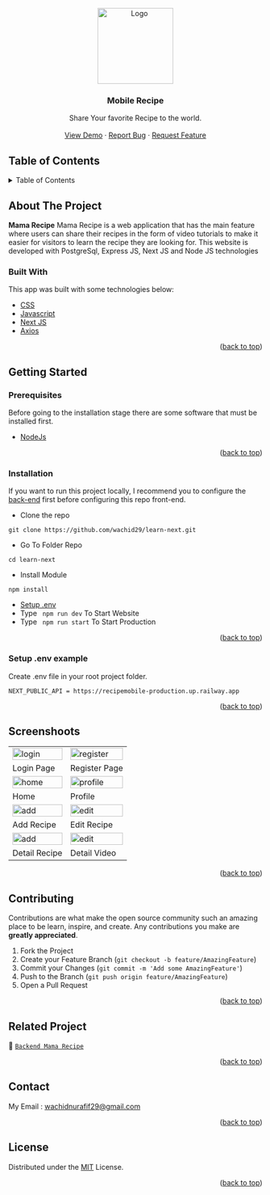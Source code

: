 <div id="top"></div>

<!-- PROJECT LOGO -->
<br />
<div align="center">
  <a href="https://github.com/wachid29/learn-next">
    <img src="https://res.cloudinary.com/dbpfwb5ok/image/upload/v1659148545/portofolio/recipe/2_kpnvj7.png" alt="Logo" width="150px">
  </a>

  <h3 align="center">Mobile Recipe</h3>

  <p align="center">
    Share Your favorite Recipe to the world.
    <br />
    <br />
    <a href="">View Demo</a>
    ·
    <a href="https://github.com/fandipras7/food_recipe_app/issues">Report Bug</a>
    ·
    <a href="https://github.com/fandipras7/food_recipe_app/issues">Request Feature</a>
  </p>
</div>

<!-- TABLE OF CONTENTS -->

## Table of Contents

<details>
  <summary>Table of Contents</summary>
  <ol>
    <li>
      <a href="#about-the-project">About The Project</a>
      <ul>
        <li><a href="#built-with">Built With</a></li>
      </ul>
    </li>
    <li>
      <a href="#getting-started">Getting Started</a>
      <ul>
        <li><a href="#prerequisites">Prerequisites</a></li>
        <li><a href="#installation">Installation</a></li>
        <li><a href="#setup-env-example">Setup .env example</a></li>
      </ul>
    </li>
    <li><a href="#screenshoots">Screenshots</a></li>
    <li><a href="#contributing">Contributing</a></li>
    <li><a href="#related-project">Related Project</a></li>
    <li><a href="#contact">Contact</a></li>
    <li><a href="#license">License</a></li>
  </ol>
</details>

<!-- ABOUT THE PROJECT -->

## About The Project

**Mama Recipe** Mama Recipe is a web application that has the main feature where users can share their recipes in the form of video tutorials to make it easier for visitors to learn the recipe they are looking for. This website is developed with PostgreSql, Express JS, Next JS and Node JS technologies

### Built With

This app was built with some technologies below:

- [CSS](https://developer.mozilla.org/en-US/docs/Web/CSS)
- [Javascript](https://www.javascript.com/)
- [Next JS](https://nextjs.org/)
- [Axios](https://axios-http.com/)


<p align="right">(<a href="#top">back to top</a>)</p>

<!-- GETTING STARTED -->

## Getting Started

### Prerequisites

Before going to the installation stage there are some software that must be installed first.

- [NodeJs](https://nodejs.org/en/download/)

<p align="right">(<a href="#top">back to top</a>)</p>

### Installation

If you want to run this project locally, I recommend you to configure the [back-end](https://github.com/fandipras7/foodRecipeApi) first before configuring this repo front-end.

- Clone the repo

```
git clone https://github.com/wachid29/learn-next.git
```

- Go To Folder Repo

```
cd learn-next
```

- Install Module

```
npm install
```

- <a href="#setup-env">Setup .env</a>
- Type ` npm run dev` To Start Website
- Type ` npm run start` To Start Production

<p align="right">(<a href="#top">back to top</a>)</p>

### Setup .env example

Create .env file in your root project folder.

```
NEXT_PUBLIC_API = https://recipemobile-production.up.railway.app

```

<p align="right">(<a href="#top">back to top</a>)</p>

## Screenshoots

<p align="center" display=flex>
   
<table>
 
  <tr>
    <td><image src="" alt="login" width=100%></td>
    <td><image src="" alt="register" width=100%/></td>
  </tr>
   <tr>
    <td>Login Page</td>
    <td>Register Page</td>
  </tr>
  <tr>
    <td><image src="" alt="home" width=100%></td>
    <td><image src="" alt="profile" width=100%/></td>
  </tr>
  <tr>
    <td>Home</td>
    <td>Profile</td>
  </tr>
    <tr>
    <td><image src="" alt="add" width=100%></td>
    <td><image src="" alt="edit" width=100%/></td>
  </tr>
  <tr>
    <td>Add Recipe</td>
    <td>Edit Recipe</td>
  </tr>
  </tr>
    <tr>
    <td><image src="" alt="add" width=100%></td>
    <td><image src="" alt="edit" width=100%/></td>
  </tr>
  <tr>
    <td>Detail Recipe</td>
    <td>Detail Video</td>
  </tr>
</table>
      
</p>
<p align="right">(<a href="#top">back to top</a>)</p>

## Contributing

Contributions are what make the open source community such an amazing place to be learn, inspire, and create. Any contributions you make are **greatly appreciated**.

1. Fork the Project
2. Create your Feature Branch (`git checkout -b feature/AmazingFeature`)
3. Commit your Changes (`git commit -m 'Add some AmazingFeature'`)
4. Push to the Branch (`git push origin feature/AmazingFeature`)
5. Open a Pull Request

<p align="right">(<a href="#top">back to top</a>)</p>

## Related Project

:rocket: [`Backend Mama Recipe`](https://github.com/wachid29/learn-next)


<p align="right">(<a href="#top">back to top</a>)</p>

## Contact

My Email : wachidnurafif29@gmail.com

<p align="right">(<a href="#top">back to top</a>)</p>

## License

Distributed under the [MIT](/LICENSE) License.

<p align="right">(<a href="#top">back to top</a>)</p>
